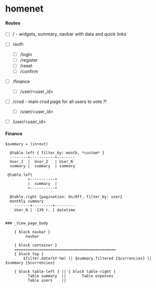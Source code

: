 # homenet


#### Routes
- [ ] / - widgets, summary, navbar with data and quick links
- [ ] /auth
  - [ ] /login
  - [ ] /register
  - [ ] /reset
  - [ ] /confirm
- [ ] /finance
  - [ ] /user/<user_id>
- [ ] /crud - main crud page for all users to vote ?!
  - [ ] /user/<user_id>
- [ ] /user/<user_id>


#### Finance
```
$summary = (in+out)

  @table.left { filter_by: month, *custom* }
  --------+-----------+--------
  User_1  |  User_2   | User_N
  summary |  summary  | summary

 @table.left
          +-----------+
          |  summary  |
          +-----------+

  @table.right {pagination: On/Off, filter_by: user}
  monthly summary
    -------+---------+---------
    User_N | -139 r. | datetime


### _View_page_body

    { block navbar }
         navbar

    { block container }
    =============================================
    { block top }
        $filter.date(%Y-%m) || $summary.filtered {$currencies} || $summary {$currencies}

    { block table-left } || { block table-right }
          Table summary  ||       Table expenses
          Table users    ||
```

